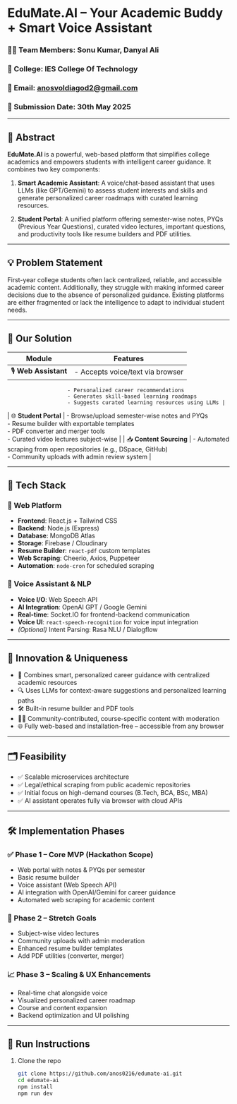 # EduMate.AI – Your Academic Buddy + Smart Voice Assistant

### 👨‍💻 Team Members: Sonu Kumar, Danyal Ali
### 🏫 College: IES College Of Technology 
### 📧 Email: anosvoldiagod2@gmail.com  
### 📅 Submission Date: 30th May 2025

---

## 🚀 Abstract

**EduMate.AI** is a powerful, web-based platform that simplifies college academics and empowers students with intelligent career guidance. It combines two key components:

1. **Smart Academic Assistant**: A voice/chat-based assistant that uses LLMs (like GPT/Gemini) to assess student interests and skills and generate personalized career roadmaps with curated learning resources.

2. **Student Portal**: A unified platform offering semester-wise notes, PYQs (Previous Year Questions), curated video lectures, important questions, and productivity tools like resume builders and PDF utilities.

---

## 💡 Problem Statement

First-year college students often lack centralized, reliable, and accessible academic content. Additionally, they struggle with making informed career decisions due to the absence of personalized guidance. Existing platforms are either fragmented or lack the intelligence to adapt to individual student needs.

---

## 🎯 Our Solution

| Module              | Features |
|---------------------|----------|
| 🎙 **Web Assistant** | - Accepts voice/text via browser  
                       - Personalized career recommendations  
                       - Generates skill-based learning roadmaps  
                       - Suggests curated learning resources using LLMs |
| 🌐 **Student Portal** | - Browse/upload semester-wise notes and PYQs  
                        - Resume builder with exportable templates  
                        - PDF converter and merger tools  
                        - Curated video lectures subject-wise |
| 📥 **Content Sourcing** | - Automated scraping from open repositories (e.g., DSpace, GitHub)  
                          - Community uploads with admin review system |

---

## 🧰 Tech Stack

### 🔹 Web Platform
- **Frontend**: React.js + Tailwind CSS  
- **Backend**: Node.js (Express)  
- **Database**: MongoDB Atlas  
- **Storage**: Firebase / Cloudinary  
- **Resume Builder**: `react-pdf` custom templates  
- **Web Scraping**: Cheerio, Axios, Puppeteer  
- **Automation**: `node-cron` for scheduled scraping

### 🔹 Voice Assistant & NLP
- **Voice I/O**: Web Speech API  
- **AI Integration**: OpenAI GPT / Google Gemini  
- **Real-time**: Socket.IO for frontend-backend communication  
- **Voice UI**: `react-speech-recognition` for voice input integration  
- *(Optional)* Intent Parsing: Rasa NLU / Dialogflow

---

## 📌 Innovation & Uniqueness

- 🧠 Combines smart, personalized career guidance with centralized academic resources  
- 🔍 Uses LLMs for context-aware suggestions and personalized learning paths  
- 🛠 Built-in resume builder and PDF tools  
- 🧑‍🎓 Community-contributed, course-specific content with moderation  
- 🌐 Fully web-based and installation-free – accessible from any browser

---

## 🗂 Feasibility

- ✅ Scalable microservices architecture  
- ✅ Legal/ethical scraping from public academic repositories  
- ✅ Initial focus on high-demand courses (B.Tech, BCA, BSc, MBA)  
- ✅ AI assistant operates fully via browser with cloud APIs

---

## 🛠 Implementation Phases

### ✅ Phase 1 – Core MVP (Hackathon Scope)
- Web portal with notes & PYQs per semester  
- Basic resume builder  
- Voice assistant (Web Speech API)  
- AI integration with OpenAI/Gemini for career guidance  
- Automated web scraping for academic content

### 🚀 Phase 2 – Stretch Goals
- Subject-wise video lectures  
- Community uploads with admin moderation  
- Enhanced resume builder templates  
- Add PDF utilities (converter, merger)

### 📈 Phase 3 – Scaling & UX Enhancements
- Real-time chat alongside voice  
- Visualized personalized career roadmap  
- Course and content expansion  
- Backend optimization and UI polishing

---

## 🧪 Run Instructions

1. Clone the repo  
   ```bash
   git clone https://github.com/anos0216/edumate-ai.git
   cd edumate-ai
   npm install
   npm run dev
